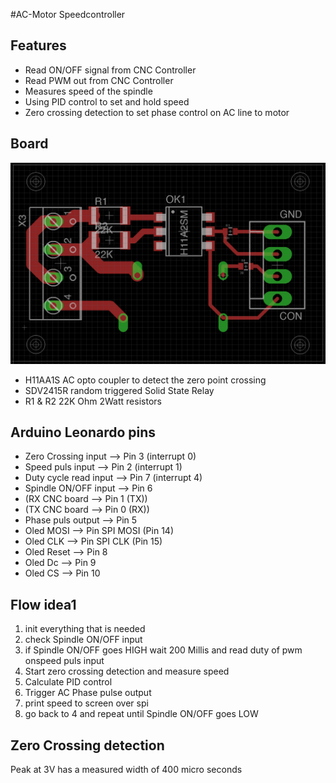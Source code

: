 #AC-Motor Speedcontroller

## Features
* Read ON/OFF signal from CNC Controller
* Read PWM out from CNC Controller
* Measures speed of the spindle
* Using PID control to set and hold speed
* Zero crossing detection to set phase control on AC line to motor

## Board
![Board](/SpindleController/board/board.png)
* H11AA1S AC opto coupler to detect the zero point crossing
* SDV2415R random triggered Solid State Relay
* R1 & R2 22K Ohm 2Watt resistors

## Arduino Leonardo pins
* Zero Crossing input --> Pin 3 (interrupt 0)
* Speed puls input --> Pin 2 (interrupt 1)
* Duty cycle read input --> Pin 7 (interrupt 4)
* Spindle ON/OFF input --> Pin 6
* (RX CNC board --> Pin 1 (TX))
* (TX CNC board --> Pin 0 (RX))
* Phase puls output --> Pin 5
* Oled MOSI --> Pin SPI MOSI (Pin 14)
* Oled CLK --> Pin SPI CLK (Pin 15)
* Oled Reset --> Pin 8
* Oled Dc --> Pin 9
* Oled CS --> Pin 10

## Flow idea1
1. init everything that is needed
2. check Spindle ON/OFF input
3. if Spindle ON/OFF goes HIGH wait 200 Millis and read duty of pwm onspeed puls input
4. Start zero crossing detection and measure speed
5. Calculate PID control
6. Trigger AC Phase pulse output
7. print speed to screen over spi
8. go back to 4 and repeat until Spindle ON/OFF goes LOW

## Zero Crossing detection
Peak at 3V has a measured width of 400 micro seconds 

